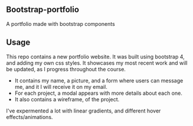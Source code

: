 ## Bootstrap-portfolio

A portfolio made with bootstrap components

## Usage

This repo contains a new portfolio website. It was built using bootstrap 4, and adding my own css styles. It showcases my most recent work and will be updated, as I progress throughout the course.

- It contains my name, a picture, and a form where users can message me, and it I will receive it on my email.
- For each project, a modal appears with more details about each one.
- It also contains a wireframe, of the project.

I've expermented a lot with linear gradients, and different hover effects/animations.


